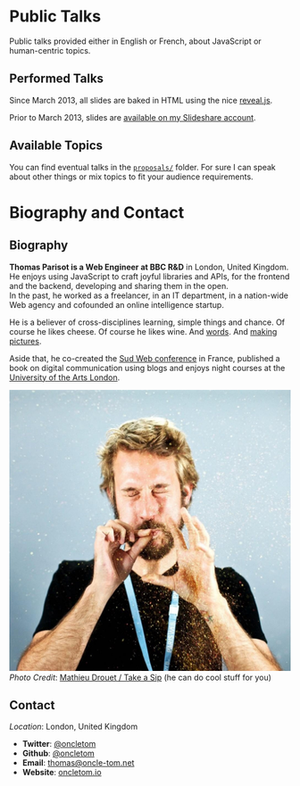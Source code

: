# Public Talks

Public talks provided either in English or French, about JavaScript or human-centric topics.

## Performed Talks

Since March 2013, all slides are baked in HTML using the nice [reveal.js](https://github.com/hakimel/reveal.js/).

Prior to March 2013, slides are [available on my Slideshare account](http://www.slideshare.net/oncletom/presentations).

## Available Topics

You can find eventual talks in the [`proposals/`](proposals) folder. For sure I can speak about other things or mix topics to fit your audience requirements.

# Biography and Contact

## Biography

**Thomas Parisot is a Web Engineer at BBC R&D** in London, United Kingdom. He enjoys using JavaScript to craft joyful libraries and APIs, for the frontend and the backend, developing  and sharing them in the open.  
In the past, he worked as a freelancer, in an IT department, in a nation-wide Web agency and cofounded an online intelligence startup.

He is a believer of cross-disciplines learning, simple things and chance. Of course he likes cheese. Of course he likes wine. And [words](https://oncletom.io). And [making pictures](https://oncletom.io/photos/).

Aside that, he co-created the [Sud Web conference](http://sudweb.fr) in France, published a book on digital communication using blogs and enjoys night courses at the [University of the Arts London](http://www.arts.ac.uk/).

![](thomas-parisot.jpg)  
*Photo Credit*: [Mathieu Drouet / Take a Sip](http://www.takeasip.net/) (he can do cool stuff for you)

## Contact

*Location*: London, United Kingdom

* **Twitter**: [@oncletom](https://twitter.com/oncletom)
* **Github**: [@oncletom](https://github.com/oncletom)
* **Email**: [thomas@oncle-tom.net](mailto:thomas@oncle-tom.net)
* **Website**: [oncletom.io](https://oncletom.io)
